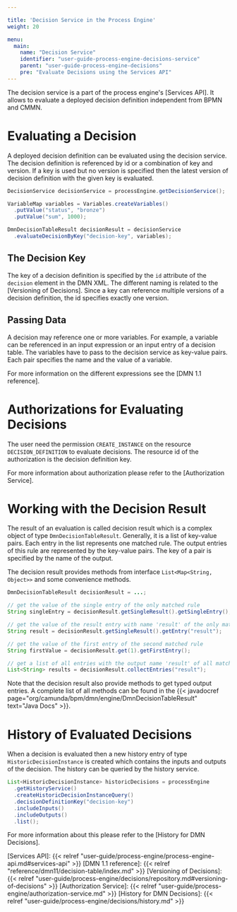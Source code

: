 ```yaml
---

title: 'Decision Service in the Process Engine'
weight: 20

menu:
  main:
    name: "Decision Service"
    identifier: "user-guide-process-engine-decisions-service"
    parent: "user-guide-process-engine-decisions"
    pre: "Evaluate Decisions using the Services API"
---
```


The decision service is a part of the process engine's [Services API]. It allows
to evaluate a deployed decision definition independent from BPMN and CMMN.

# Evaluating a Decision

A deployed decision definition can be evaluated using the decision service. The
decision definition is referenced by id or a combination of key and version. If
a key is used but no version is specified then the latest version of decision
definition with the given key is evaluated.

```java
DecisionService decisionService = processEngine.getDecisionService();

VariableMap variables = Variables.createVariables()
  .putValue("status", "bronze")
  .putValue("sum", 1000);

DmnDecisionTableResult decisionResult = decisionService
  .evaluateDecisionByKey("decision-key", variables);
```

## The Decision Key

The key of a decision definition is specified by the `id` attribute of the
`decision` element in the DMN XML. The different naming is related to the
[Versioning of Decisions]. Since a key can reference multiple versions of a
decision definition, the id specifies exactly one version.

## Passing Data

A decision may reference one or more variables. For example, a variable can be
referenced in an input expression or an input entry of a decision table. The
variables have to pass to the decision service as key-value pairs. Each pair
specifies the name and the value of a variable.

For more information on the different expressions see the [DMN 1.1 reference].

# Authorizations for Evaluating Decisions

The user need the permission `CREATE_INSTANCE` on the resource
`DECISION_DEFINITION` to evaluate decisions. The resource id of the
authorization is the decision definition key.

For more information about authorization please refer to the [Authorization
Service].

# Working with the Decision Result

The result of an evaluation is called decision result which is a complex object
of type `DmnDecisionTableResult`. Generally, it is a list of key-value pairs.
Each entry in the list represents one matched rule. The output entries of this
rule are represented by the key-value pairs. The key of a pair is specified by
the name of the output.

The decision result provides methods from interface `List<Map<String,
Object>>` and some convenience methods.

```java
DmnDecisionTableResult decisionResult = ...;

// get the value of the single entry of the only matched rule
String singleEntry = decisionResult.getSingleResult().getSingleEntry();

// get the value of the result entry with name 'result' of the only matched rule
String result = decisionResult.getSingleResult().getEntry("result");

// get the value of the first entry of the second matched rule
String firstValue = decisionResult.get(1).getFirstEntry();

// get a list of all entries with the output name 'result' of all matched rules
List<String> results = decisionResult.collectEntries("result");
```

Note that the decision result also provide methods to get typed output entries.
A complete list of all methods can be found in the {{< javadocref
page="org/camunda/bpm/dmn/engine/DmnDecisionTableResult" text="Java Docs" >}}.

# History of Evaluated Decisions

When a decision is evaluated then a new history entry of type
`HistoricDecisionInstance` is created which contains the inputs and outputs of
the decision. The history can be queried by the history service.

```java
List<HistoricDecisionInstance> historicDecisions = processEngine
  .getHistoryService()
  .createHistoricDecisionInstanceQuery()
  .decisionDefinitionKey("decision-key")
  .includeInputs()
  .includeOutputs()
  .list();
```

For more information about this please refer to the [History for DMN Decisions].


[Services API]: {{< relref "user-guide/process-engine/process-engine-api.md#services-api" >}}
[DMN 1.1 reference]: {{< relref "reference/dmn11/decision-table/index.md" >}}
[Versioning of Decisions]: {{< relref "user-guide/process-engine/decisions/repository.md#versioning-of-decisions" >}}
[Authorization Service]: {{< relref "user-guide/process-engine/authorization-service.md" >}}
[History for DMN Decisions]: {{< relref "user-guide/process-engine/decisions/history.md" >}}
